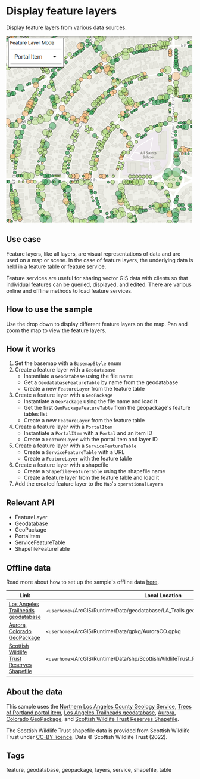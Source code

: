 # Display feature layers

Display feature layers from various data sources.

![](screenshot.png)

## Use case

Feature layers, like all layers, are visual representations of data and are used on a map or scene. In the case of feature layers, the underlying data is held in a feature table or feature service.

Feature services are useful for sharing vector GIS data with clients so that individual features can be queried, displayed, and edited. There are various online and offline methods to load feature services.

## How to use the sample

Use the drop down to display different feature layers on the map. Pan and zoom the map to view the feature layers.

## How it works

1. Set the basemap with a `BasemapStyle` enum
2. Create a feature layer with a `Geodatabase`
    - Instantiate a `Geodatabase` using the file name
    - Get a `GeodatabaseFeatureTable` by name from the geodatabase
    - Create a new `FeatureLayer` from the feature table
3. Create a feature layer with a `GeoPackage`
    - Instantiate a `GeoPackage` using the file name and load it
    - Get the first `GeoPackageFeatureTable` from the geopackage's feature tables list
    - Create a new `FeatureLayer` from the feature table
4. Create a feature layer with a `PortalItem`
    - Instantiate a `PortalItem` with a `Portal` and an item ID
    - Create a `FeatureLayer` with the portal item and layer ID
5. Create a feature layer with a `ServiceFeatureTable`
    - Create a `ServiceFeatureTable` with a URL
    - Create a `FeatureLayer` with the feature table
6. Create a feature layer with a shapefile
    - Create a `ShapefileFeatureTable` using the shapefile name
    - Create a feature layer from the feature table and load it
7. Add the created feature layer to the `Map`'s `operationalLayers`
    

## Relevant API

* FeatureLayer
* Geodatabase
* GeoPackage
* PortalItem
* ServiceFeatureTable
* ShapefileFeatureTable

## Offline data

Read more about how to set up the sample's offline data [here](http://links.esri.com/ArcGISRuntimeQtSamples).

| Link | Local Location |
| --- | --- |
| [Los Angeles Trailheads geodatabase](https://www.arcgis.com/home/item.html?id=cb1b20748a9f4d128dad8a87244e3e37) | `<userhome>`/ArcGIS/Runtime/Data/geodatabase/LA_Trails.geodatabase|
| [Aurora, Colorado GeoPackage](https://www.arcgis.com/home/item.html?id=68ec42517cdd439e81b036210483e8e7) | `<userhome>`/ArcGIS/Runtime/Data/gpkg/AuroraCO.gpkg|
| [Scottish Wildlife Trust Reserves Shapefile](https://www.arcgis.com/home/item.html?id=15a7cbd3af1e47cfa5d2c6b93dc44fc2) | `<userhome>`/ArcGIS/Runtime/Data/shp/ScottishWildlifeTrust_ReserveBoundaries_20201102.shp|


## About the data

This sample uses the [Northern Los Angeles County Geology Service](https://sampleserver6.arcgisonline.com/arcgis/rest/services/Energy/Geology/FeatureServer/9), [Trees of Portland portal item](https://www.arcgis.com/home/item.html?id=1759fd3e8a324358a0c58d9a687a8578), [Los Angeles Trailheads geodatabase](https://www.arcgis.com/home/item.html?id=cb1b20748a9f4d128dad8a87244e3e37), [Aurora, Colorado GeoPackage](https://www.arcgis.com/home/item.html?id=68ec42517cdd439e81b036210483e8e7), and [Scottish Wildlife Trust Reserves Shapefile](https://www.arcgis.com/home/item.html?id=15a7cbd3af1e47cfa5d2c6b93dc44fc2). 

The Scottish Wildlife Trust shapefile data is provided from Scottish Wildlife Trust under [CC-BY licence](https://creativecommons.org/licenses/by/4.0/). Data © Scottish Wildlife Trust (2022).


## Tags

feature, geodatabase, geopackage, layers, service, shapefile, table

